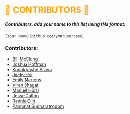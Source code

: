 # <span style="color:orange">🎃 CONTRIBUTORS 🎃</span>

##### Contributors, add your name to this list using this format:
```
[Your Name](github.com/yourusername)
```

### Contributors:
* [Bill McClung](https://github.com/cfgauss)
* [Joshua Hoffman](https://github.com/hoffmanjoshua)
* [Kudakwashe Siziva](https://github.com/kaysiz)
* [Jacky Hui](https://github.com/jackyhui96)
* [Emily Martens](https://github.com/ekmartens)
* [Viren Bhagat](https://github.com/virenb)
* [Manuel Hölzl](https://github.com/manuel-hoelzl)
* [Jesse Calton](https://github.com/jessecalton)
* [Rannie Ollit](https://github.com/einnar82)
* [Pannatat Supharatnodom](https://github.com/thepriefy)
